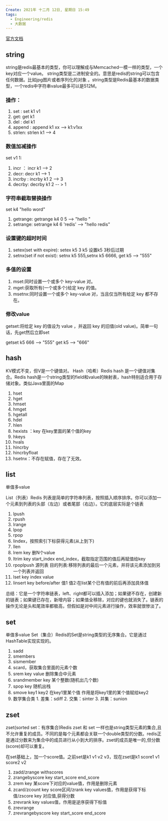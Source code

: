 ```yaml
---
Create: 2021年 十二月 12日, 星期日 15:49
tags: 
  - Engineering/redis
  - 大数据
---
```


[官方文档](http://redisdoc.com/)

## string

string是redis最基本的类型，你可以理解成与Memcached一模一样的类型，一个key对应一个value。
string类型是二进制安全的。意思是redis的string可以包含任何数据。比如jpg图片或者序列化的对象 。string类型是Redis最基本的数据类型，一个redis中字符串value最多可以是512M。

### 操作：
1. set : set k1 v1
2. get: get k1
3. del : del k1
4. append : append k1 xx --> k1:v1xx
5. strlen: strlen k1 --> 4

### 数值加减操作
set v1 1:
1. incr ： incr k1 --> 2
2. decr:   decr k1 --> 1
3. incrby : incrby k1 2 --> 3
4. decrby: decrby k1 2 -- > 1

### 字符串截取替换操作
set k4 "hello word"
1. getrange: getrange k4 0 5 --> "hello "
2. setrange: setrange k4 6 'redis'  --> "hello redis"

### 设置键的超时时间
1. setex(set with expire): setex k5 3 k5  设置k5 3秒后过期
2. setnx(set if not exist): setnx k5 555,setnx k5 6666, get k5 --> "555"

### 多值的设置
1. mset:同时设置一个或多个 key-value 对。
2. mget:获取所有(一个或多个)给定 key 的值。
3. msetnx:同时设置一个或多个 key-value 对，当且仅当所有给定 key 都不存在。

### 修改value
getset:将给定 key 的值设为 value ，并返回 key 的旧值(old value)。简单一句话，先get然后立即set

getset k5 666 --> "555"
get k5 --> "666"


## hash
KV模式不变，但V是一个键值对。
Hash（哈希）Redis hash 是一个键值对集合。Redis hash是一个string类型的field和value的映射表，hash特别适合用于存储对象。类似Java里面的Map

1. hset
2. hget
3. hmset
4. hmget
5. hgetall
6. hdel
7.  hlen
8.   hexists ：key 在key里面的某个值的key
9.    hkeys
10.  hvals
11.   hincrby
12.   hincrbyfloat
13.   hsetnx：不存在赋值，存在了无效。


## list
单值多value

List（列表）Redis 列表是简单的字符串列表，按照插入顺序排序。你可以添加一个元素到列表的头部（左边）或者尾部（右边）。它的底层实际是个链表
1. lpush
2. rpush
3. lrange
4. lpop
5. rpop
6. lindex，按照索引下标获得元素(从上到下)
7. llen
8. lrem key 删N个value
9. ltrim key start_index end_index，截取指定范围的值后再赋值给key
10. rpoplpush 源列表 目的列表:移除列表的最后一个元素，并将该元素添加到另一个列表并返回
11. lset key index value
12. linsert key  before/after 值1 值2:在list某个已有值的前后再添加具体值

总结：它是一个字符串链表，left、right都可以插入添加；如果键不存在，创建新的链表；如果键已存在，新增内容；如果值全移除，对应的键也就消失了。链表的操作无论是头和尾效率都极高，但假如是对中间元素进行操作，效率就很惨淡了。


## set
单值多value
Set（集合）Redis的Set是string类型的无序集合。它是通过HashTable实现实现的。
1.  sadd
2.  smembers
3.  sismember
4. scard，获取集合里面的元素个数
5. srem key value 删除集合中元素
6. srandmember key 某个整数(随机出几个数)
7. spop key 随机出栈
8.  smove key1 key2 在key1里某个值      作用是将key1里的某个值赋给key2
9.   数学集合类
	1.   差集：sdiff
	2.   交集：sinter
	3.   并集：sunion


## zset
zset(sorted set：有序集合)Redis zset 和 set 一样也是string类型元素的集合,且不允许重复的成员。不同的是每个元素都会关联一个double类型的分数。redis正是通过分数来为集合中的成员进行从小到大的排序。zset的成员是唯一的,但分数(score)却可以重复。

在set基础上，加一个score值。之前set是k1 v1 v2 v3，现在zset是k1 score1 v1 score2 v2
1. zadd/zrange withscores
2. zrangebyscore key start_score end_score 
3. zrem key 某score下对应的value值，作用是删除元素
4. zcard/zcount key score区间/zrank key values值，作用是获得下标值/zscore key 对应值,获得分数
5. zrevrank key values值，作用是逆序获得下标值
6. zrevrange
7. zrevrangebyscore  key start_score end_score


